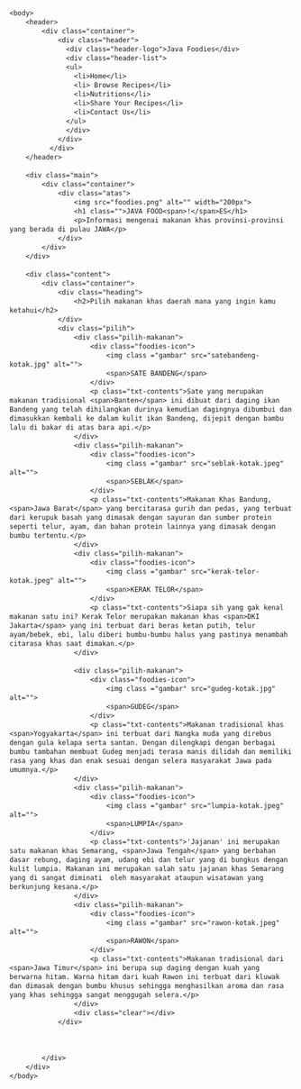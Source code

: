 <!DOCTYPE html>
<html>
    <head>
        <meta charset="utf-8">
        <title>java foodies</title>
        <link rel="stylesheet" href="stylesheet.css">
    </head>
    
    <body>
        <header>
            <div class="container">
                <div class="header">
                  <div class="header-logo">Java Foodies</div>
                  <div class="header-list">
                  <ul>
                    <li>Home</li>
                    <li> Browse Recipes</li>
                    <li>Nutritions</li>
                    <li>Share Your Recipes</li>
                    <li>Contact Us</li>
                  </ul>
                  </div>
                </div>
              </div>
        </header>

        <div class="main">
            <div class="container">
                <div class="atas">
                    <img src="foodies.png" alt="" width="200px">
                    <h1 class="">JAVA FOOD<span>!</span>ES</h1>
                    <p>Informasi mengenai makanan khas provinsi-provinsi yang berada di pulau JAWA</p>
                </div>
            </div>
        </div>

        <div class="content">
            <div class="container">
                <div class="heading">
                    <h2>Pilih makanan khas daerah mana yang ingin kamu ketahui</h2>
                </div>
                <div class="pilih">
                    <div class="pilih-makanan">
                        <div class="foodies-icon">
                            <img class ="gambar" src="satebandeng-kotak.jpg" alt="">
                            <span>SATE BANDENG</span>
                        </div>
                        <p class="txt-contents">Sate yang merupakan makanan tradisional <span>Banten</span> ini dibuat dari daging ikan Bandeng yang telah dihilangkan durinya kemudian dagingnya dibumbui dan dimasukkan kembali ke dalam kulit ikan Bandeng, dijepit dengan bambu lalu di bakar di atas bara api.</p>
                    </div>
                    <div class="pilih-makanan">
                        <div class="foodies-icon">
                            <img class ="gambar" src="seblak-kotak.jpeg" alt="">
                            <span>SEBLAK</span>
                        </div>
                        <p class="txt-contents">Makanan Khas Bandung, <span>Jawa Barat</span> yang bercitarasa gurih dan pedas, yang terbuat dari kerupuk basah yang dimasak dengan sayuran dan sumber protein seperti telur, ayam, dan bahan protein lainnya yang dimasak dengan bumbu tertentu.</p>
                    </div>
                    <div class="pilih-makanan">
                        <div class="foodies-icon">
                            <img class ="gambar" src="kerak-telor-kotak.jpeg" alt="">
                            <span>KERAK TELOR</span>
                        </div>
                        <p class="txt-contents">Siapa sih yang gak kenal makanan satu ini? Kerak Telor merupakan makanan khas <span>DKI Jakarta</span> yang ini terbuat dari beras ketan putih, telur ayam/bebek, ebi, lalu diberi bumbu-bumbu halus yang pastinya menambah citarasa khas saat dimakan.</p>
                    </div>

                    <div class="pilih-makanan">
                        <div class="foodies-icon">
                            <img class ="gambar" src="gudeg-kotak.jpg" alt="">
                            <span>GUDEG</span>
                        </div>
                        <p class="txt-contents">Makanan tradisional khas <span>Yogyakarta</span> ini terbuat dari Nangka muda yang direbus dengan gula kelapa serta santan. Dengan dilengkapi dengan berbagai bumbu tambahan membuat Gudeg menjadi terasa manis dilidah dan memiliki rasa yang khas dan enak sesuai dengan selera masyarakat Jawa pada umumnya.</p>
                    </div>
                    <div class="pilih-makanan">
                        <div class="foodies-icon">
                            <img class ="gambar" src="lumpia-kotak.jpeg" alt="">
                            <span>LUMPIA</span>
                        </div>
                        <p class="txt-contents">'Jajanan' ini merupakan satu makanan khas Semarang, <span>Jawa Tengah</span> yang berbahan dasar rebung, daging ayam, udang ebi dan telur yang di bungkus dengan kulit lumpia. Makanan ini merupakan salah satu jajanan khas Semarang  yang di sangat diminati  oleh masyarakat ataupun wisatawan yang berkunjung kesana.</p>
                    </div>
                    <div class="pilih-makanan">
                        <div class="foodies-icon">
                            <img class ="gambar" src="rawon-kotak.jpeg" alt="">
                            <span>RAWON</span>
                        </div>
                        <p class="txt-contents">Makanan tradisional dari <span>Jawa Timur</span> ini berupa sup daging dengan kuah yang berwarna hitam. Warna hitam dari kuah Rawon ini terbuat dari kluwak dan dimasak dengan bumbu khusus sehingga menghasilkan aroma dan rasa yang khas sehingga sangat menggugah selera.</p>
                    </div>
                    <div class="clear"></div>
                </div>



            </div>
        </div>
    </body>
</html>
